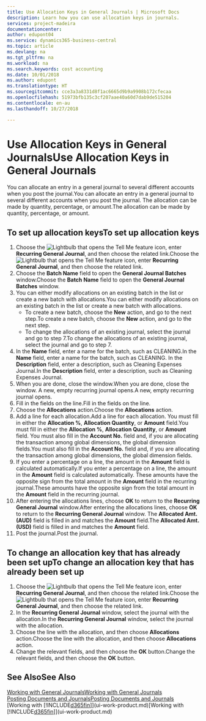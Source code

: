 ```yaml
---
title: Use Allocation Keys in General Journals | Microsoft Docs
description: Learn how you can use allocation keys in journals.
services: project-madeira
documentationcenter: 
author: edupont04
ms.service: dynamics365-business-central
ms.topic: article
ms.devlang: na
ms.tgt_pltfrm: na
ms.workload: na
ms.search.keywords: cost accounting
ms.date: 10/01/2018
ms.author: edupont
ms.translationtype: HT
ms.sourcegitcommit: cce3a3a8331d8f1ac6665d9b9a9908b172cfecaa
ms.openlocfilehash: 51973bfb135c3cf207aae40a60d7dab9de515204
ms.contentlocale: en-au
ms.lasthandoff: 10/27/2018

---
```

# <a name="use-allocation-keys-in-general-journals"></a><span data-ttu-id="c2031-103">Use Allocation Keys in General Journals</span><span class="sxs-lookup"><span data-stu-id="c2031-103">Use Allocation Keys in General Journals</span></span>
<span data-ttu-id="c2031-104">You can allocate an entry in a general journal to several different accounts when you post the journal.</span><span class="sxs-lookup"><span data-stu-id="c2031-104">You can allocate an entry in a general journal to several different accounts when you post the journal.</span></span> <span data-ttu-id="c2031-105">The allocation can be made by quantity, percentage, or amount.</span><span class="sxs-lookup"><span data-stu-id="c2031-105">The allocation can be made by quantity, percentage, or amount.</span></span>

## <a name="to-set-up-allocation-keys"></a><span data-ttu-id="c2031-106">To set up allocation keys</span><span class="sxs-lookup"><span data-stu-id="c2031-106">To set up allocation keys</span></span>
1. <span data-ttu-id="c2031-107">Choose the ![Lightbulb that opens the Tell Me feature](media/ui-search/search_small.png "Tell me what you want to do") icon, enter **Recurring General Journal**, and then choose the related link.</span><span class="sxs-lookup"><span data-stu-id="c2031-107">Choose the ![Lightbulb that opens the Tell Me feature](media/ui-search/search_small.png "Tell me what you want to do") icon, enter **Recurring General Journal**, and then choose the related link.</span></span>
2. <span data-ttu-id="c2031-108">Choose the **Batch Name** field to open the **General Journal Batches** window.</span><span class="sxs-lookup"><span data-stu-id="c2031-108">Choose the **Batch Name** field to open the **General Journal Batches** window.</span></span>
3. <span data-ttu-id="c2031-109">You can either modify allocations on an existing batch in the list or create a new batch with allocations.</span><span class="sxs-lookup"><span data-stu-id="c2031-109">You can either modify allocations on an existing batch in the list or create a new batch with allocations.</span></span>
   * <span data-ttu-id="c2031-110">To create a new batch, choose the **New** action, and go to the next step.</span><span class="sxs-lookup"><span data-stu-id="c2031-110">To create a new batch, choose the **New** action, and go to the next step.</span></span>
   * <span data-ttu-id="c2031-111">To change the allocations of an existing journal, select the journal and go to step 7.</span><span class="sxs-lookup"><span data-stu-id="c2031-111">To change the allocations of an existing journal, select the journal and go to step 7.</span></span>    
4. <span data-ttu-id="c2031-112">In the **Name** field, enter a name for the batch, such as CLEANING.</span><span class="sxs-lookup"><span data-stu-id="c2031-112">In the **Name** field, enter a name for the batch, such as CLEANING.</span></span> <span data-ttu-id="c2031-113">In the **Description** field, enter a description, such as Cleaning Expenses Journal.</span><span class="sxs-lookup"><span data-stu-id="c2031-113">In the **Description** field, enter a description, such as Cleaning Expenses Journal.</span></span>
5. <span data-ttu-id="c2031-114">When you are done, close the window.</span><span class="sxs-lookup"><span data-stu-id="c2031-114">When you are done, close the window.</span></span> <span data-ttu-id="c2031-115">A new, empty recurring journal opens.</span><span class="sxs-lookup"><span data-stu-id="c2031-115">A new, empty recurring journal opens.</span></span>
6. <span data-ttu-id="c2031-116">Fill in the fields on the line.</span><span class="sxs-lookup"><span data-stu-id="c2031-116">Fill in the fields on the line.</span></span>
7. <span data-ttu-id="c2031-117">Choose the **Allocations** action.</span><span class="sxs-lookup"><span data-stu-id="c2031-117">Choose the **Allocations** action.</span></span>
8. <span data-ttu-id="c2031-118">Add a line for each allocation.</span><span class="sxs-lookup"><span data-stu-id="c2031-118">Add a line for each allocation.</span></span> <span data-ttu-id="c2031-119">You must fill in either the **Allocation %**, **Allocation Quantity**, or **Amount** field.</span><span class="sxs-lookup"><span data-stu-id="c2031-119">You must fill in either the **Allocation %**, **Allocation Quantity**, or **Amount** field.</span></span> <span data-ttu-id="c2031-120">You must also fill in the **Account No.** field and, if you are allocating the transaction among global dimensions, the global dimension fields.</span><span class="sxs-lookup"><span data-stu-id="c2031-120">You must also fill in the **Account No.** field and, if you are allocating the transaction among global dimensions, the global dimension fields.</span></span>
9. <span data-ttu-id="c2031-121">If you enter a percentage on a line, the amount in the **Amount** field is calculated automatically.</span><span class="sxs-lookup"><span data-stu-id="c2031-121">If you enter a percentage on a line, the amount in the **Amount** field is calculated automatically.</span></span> <span data-ttu-id="c2031-122">These amounts have the opposite sign from the total amount in the **Amount** field in the recurring journal.</span><span class="sxs-lookup"><span data-stu-id="c2031-122">These amounts have the opposite sign from the total amount in the **Amount** field in the recurring journal.</span></span>
10. <span data-ttu-id="c2031-123">After entering the allocations lines, choose **OK** to return to the **Recurring General Journal** window.</span><span class="sxs-lookup"><span data-stu-id="c2031-123">After entering the allocations lines, choose **OK** to return to the **Recurring General Journal** window.</span></span> <span data-ttu-id="c2031-124">The **Allocated Amt. (AUD)** field is filled in and matches the **Amount** field.</span><span class="sxs-lookup"><span data-stu-id="c2031-124">The **Allocated Amt. (USD)** field is filled in and matches the **Amount** field.</span></span>
11. <span data-ttu-id="c2031-125">Post the journal.</span><span class="sxs-lookup"><span data-stu-id="c2031-125">Post the journal.</span></span>

## <a name="to-change-an-allocation-key-that-has-already-been-set-up"></a><span data-ttu-id="c2031-126">To change an allocation key that has already been set up</span><span class="sxs-lookup"><span data-stu-id="c2031-126">To change an allocation key that has already been set up</span></span>
1. <span data-ttu-id="c2031-127">Choose the ![Lightbulb that opens the Tell Me feature](media/ui-search/search_small.png "Tell me what you want to do") icon, enter **Recurring General Journal**, and then choose the related link.</span><span class="sxs-lookup"><span data-stu-id="c2031-127">Choose the ![Lightbulb that opens the Tell Me feature](media/ui-search/search_small.png "Tell me what you want to do") icon, enter **Recurring General Journal**, and then choose the related link.</span></span>
2. <span data-ttu-id="c2031-128">In the **Recurring General Journal** window, select the journal with the allocation.</span><span class="sxs-lookup"><span data-stu-id="c2031-128">In the **Recurring General Journal** window, select the journal with the allocation.</span></span>
3. <span data-ttu-id="c2031-129">Choose the line with the allocation, and then choose **Allocations** action.</span><span class="sxs-lookup"><span data-stu-id="c2031-129">Choose the line with the allocation, and then choose **Allocations** action.</span></span>
4. <span data-ttu-id="c2031-130">Change the relevant fields, and then choose the **OK** button.</span><span class="sxs-lookup"><span data-stu-id="c2031-130">Change the relevant fields, and then choose the **OK** button.</span></span>

## <a name="see-also"></a><span data-ttu-id="c2031-131">See Also</span><span class="sxs-lookup"><span data-stu-id="c2031-131">See Also</span></span>
[<span data-ttu-id="c2031-132">Working with General Journals</span><span class="sxs-lookup"><span data-stu-id="c2031-132">Working with General Journals</span></span>](ui-work-general-journals.md)  
[<span data-ttu-id="c2031-133">Posting Documents and Journals</span><span class="sxs-lookup"><span data-stu-id="c2031-133">Posting Documents and Journals</span></span>](ui-post-documents-journals.md)  
<span data-ttu-id="c2031-134">[Working with [!INCLUDE[d365fin](includes/d365fin_md.md)]](ui-work-product.md)</span><span class="sxs-lookup"><span data-stu-id="c2031-134">[Working with [!INCLUDE[d365fin](includes/d365fin_md.md)]](ui-work-product.md)</span></span>

